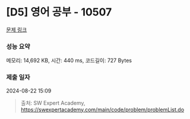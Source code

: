 # [D5] 영어 공부 - 10507 

[문제 링크](https://swexpertacademy.com/main/code/problem/problemDetail.do?contestProbId=AXNQOb3avD0DFAXS) 

### 성능 요약

메모리: 14,692 KB, 시간: 440 ms, 코드길이: 727 Bytes

### 제출 일자

2024-08-22 15:09



> 출처: SW Expert Academy, https://swexpertacademy.com/main/code/problem/problemList.do
